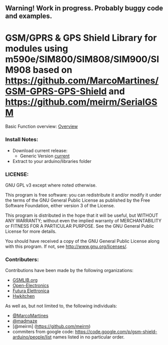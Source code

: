 ## Warning! Work in progress. Probably buggy code and examples.
GSM/GPRS & GPS Shield Library for modules using m590e/SIM800/SIM808/SIM900/SIM908
based on https://github.com/MarcoMartines/GSM-GPRS-GPS-Shield
and https://github.com/meirm/SerialGSM
======

Basic Function overview: [Overview](https://raw.githubusercontent.com/mateusz-szafraniec/GSM-GPRS-GPS-Shield/develop/README)

### Install Notes:
- Download current release:
	- Generic Version [current](https://github.com/todo.zip)
- Extract to your arduino/libraries folder

### LICENSE:
GNU GPL v3 except where noted otherwise.

This program is free software: you can redistribute it and/or modify 
it under the terms of the GNU General Public License as published by
the Free Software Foundation, either version 3 of the License.

This program is distributed in the hope that it will be useful,
but WITHOUT ANY WARRANTY; without even the implied warranty of
MERCHANTABILITY or FITNESS FOR A PARTICULAR PURPOSE.  See the
GNU General Public License for more details.

You should have received a copy of the GNU General Public License
along with this program.  If not, see <http://www.gnu.org/licenses/>.

### Contributers:

Contributions have been made by the following organizations:
- [GSMLIB.org](http://www.gsmlib.org)
- [Open-Electronics](http://www.open-electronics.org/arduino-gsm-shield/)
- [Futura Elettronica](http://www.futurashop.it)
- [Hwkitchen](http://www.hwkitchen.com)

As well as, but not limited to, the following individuals:
 - [@MarcoMartines](https://github.com/MarcoMartines)
 - [@madmaze](https://github.com/madmaze)
 - [@meirm] (https://github.com/meirm)
 - commiters from google code: https://code.google.com/p/gsm-shield-arduino/people/list
names listed in no particular order.
